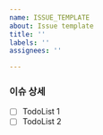 ```yaml
---
name: ISSUE_TEMPLATE
about: Issue template
title: ''
labels: ''
assignees: ''

---
```


### 이슈 상세

-   [ ] TodoList 1
-   [ ] TodoList 2
